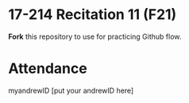 # 17-214 Recitation 11 (F21)
**Fork** this repository to use for practicing Github flow.

# Attendance
myandrewID
[put your andrewID here]

